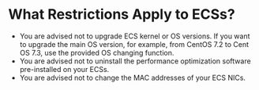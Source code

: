 # What Restrictions Apply to ECSs?<a name="EN-US_TOPIC_0013771102"></a>

-   You are advised not to upgrade ECS kernel or OS versions. If you want to upgrade the main OS version, for example, from CentOS 7.2 to Cent OS 7.3, use the provided OS changing function.
-   You are advised not to uninstall the performance optimization software pre-installed on your ECSs.
-   You are advised not to change the MAC addresses of your ECS NICs.

